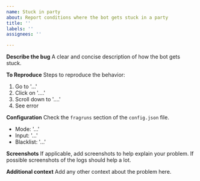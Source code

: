 ```yaml
---
name: Stuck in party
about: Report conditions where the bot gets stuck in a party
title: ''
labels: ''
assignees: ''

---
```


**Describe the bug**
A clear and concise description of how the bot gets stuck.

**To Reproduce**
Steps to reproduce the behavior:
1. Go to '...'
2. Click on '....'
3. Scroll down to '....'
4. See error

**Configuration**
Check the `fragruns` section of the `config.json` file.
- Mode: '...'
- Input: '...'
- Blacklist: '...'

**Screenshots**
If applicable, add screenshots to help explain your problem. If possible screenshots of the logs should help a lot.

**Additional context**
Add any other context about the problem here.
